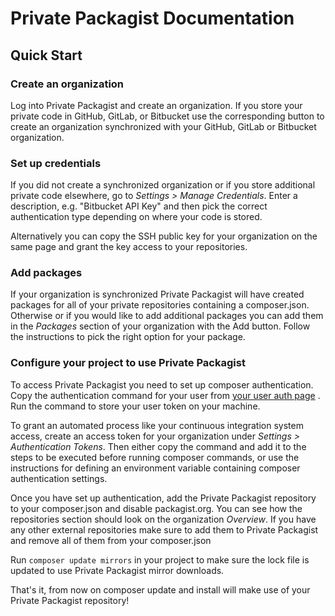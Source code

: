 # Private Packagist Documentation
## 
## Quick Start
### Create an organization
Log into Private Packagist and create an organization. If you store your private code in GitHub, GitLab, or Bitbucket use the corresponding button to create an organization synchronized with your GitHub, GitLab or Bitbucket organization.

### Set up credentials

If you did not create a synchronized organization or if you store additional private code elsewhere, go to _Settings > Manage Credentials_. Enter a description, e.g. "Bitbucket API Key" and then pick the correct authentication type depending on where your code is stored.

Alternatively you can copy the SSH public key for your organization on the same page and grant the key access to your repositories.

### Add packages

If your organization is synchronized Private Packagist will have created packages for all of your private repositories containing a composer.json. Otherwise or if you would like to add additional packages you can add them in the _Packages_ section of your organization with the Add button. Follow the instructions to pick the right option for your package.

### Configure your project to use Private Packagist

To access Private Packagist you need to set up composer authentication. Copy the authentication command for your user from [your user auth page](https://packagist.com/profile/auth)
. Run the command to store your user token on your machine.

To grant an automated process like your continuous integration system access, create an access token for your organization under _Settings > Authentication Tokens_. Then either copy the command and add it to the steps to be executed before running composer commands, or use the instructions for defining an environment variable containing composer authentication settings.

Once you have set up authentication, add the Private Packagist repository to your composer.json and disable packagist.org. You can see how the repositories section should look on the organization _Overview_. If you have any other external repositories make sure to add them to Private Packagist and remove all of them from your composer.json

Run `composer update mirrors` in your project to make sure the lock file is updated to use Private Packagist mirror downloads.

That's it, from now on composer update and install will make use of your Private Packagist repository!
